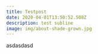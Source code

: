 ```yaml
---
title: Testpost
date: 2020-04-01T13:50:52.508Z
description: test subline
image: img/about-shade-grown.jpg
---
```

asdasdasd